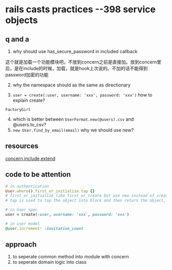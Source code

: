 # rails casts practices --398 service objects

## q and a
1. why should use has_secure_password in included callback

这个就是加载一个功能模块吧。不放到concern之前是直接加。放到concern里后，是在include的时候，加载，就是hook上次说的。不加的话不能得到password加密的功能 

2. why the namespace should as the same as directionary
 

3. `user = create(:user, username: 'xxx', password: 'xxx')` how to explain create?

`FactoryGirl`

4. which is better between `UserFormat.new(@users).csv` and @users.to_csv?
5. `new User.find_by_email(email)` why we should use new?

 


## resources
[concern,include,extend](http://www.zhlwish.com/2012/07/23/rails-activesupport-concern/)

## code to be attention

```ruby
# in authentication
User.where().first_or_initialize.tap {}
# first_or_initialize like first_or_create but use new instead of create
# tap is used to tap the object into block and then return the object, most use in method chain

# in User spec
user = create(:user, username: 'xxx', password: 'xxx')

# in user model
@user.increment! :invitation_count
```

## approach
1. to seperate common method into module with concern
2. to seperate domain logic into class
